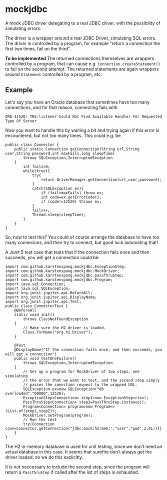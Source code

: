 # mockjdbc
A mock JDBC driver delegating to a real JDBC driver, with the
possibility of simulating errors. 

The driver is a wrapper around a real JDBC Driver, simulating SQL errors.
The driver is controlled by a program, for example
"return a connection the first two times, fail on the third".

**To be implemented**
The returned connections themselves are wrappers controlled by
a program, that can cause e.g. `Connection.createStatement()`
to fail on the second attempt. The returned statements are again
wrappers around `Statement` controlled by a program, etc.

## Example
Let's say you have an Oracle database that sometimes have too many
connections, and for that reason, connecting fails with
```
ORA-12520: TNS:listener Could Not Find Available Handler For Requested Type Of Server
```
Now you want to handle this by waiting a bit and trying again if this error
is encountered, but not too many times. This could e.g. be
```
public class Connector {
    public static Connection getConnection(String url,String user,String password,int maxFails,long sleepTime)
        throws SQLException,InterruptedException
    {
        int fails=0;
        while(true){
            try{
                return DriverManager.getConnection(url,user,password);
            }
            catch(SQLException ex){
                if (fail>maxFails) throw ex;
                int code=ex.getErrorCode();
                if (code!=12520) throws ex;
            }
            fails++;
            Thread.sleep(sleepTime);
        }
    }
}
```
So, how to test this? You could of course arrange the database to have too
many connecions, and then try to connect, but good luck automating that!

A Junit 5 test case that tests that if the connection fails once and then
succeeds, you will get a connection could be:
```
import com.github.karstenspang.mockjdbc.ExceptionStep;
import com.github.karstenspang.mockjdbc.MockDriver;
import com.github.karstenspang.mockjdbc.passThruStep;
import com.github.karstenspang.mockjdbc.Program;
import java.sql.Connection;
import java.sql.SQLException;
import org.junit.jupiter.api.BeforeAll;
import org.junit.jupiter.api.DisplayName;
import org.junit.jupiter.api.Test;
public class ConnectorTest {
    @BeforeAll
    static void init()
        throws ClassNotFoundException
    {
        // Make sure the H2 driver is loaded.
        Class.forName("org.h2.Driver");
    }
    
    @Test
    @DisplayName("If the connection fails once, and then succeeds, you will get a connection")
    public void testOneFailure()
        throws SQLException,InterruptedException
    {
        // Set up a program for MockDriver of two steps, one simulating
        // the error that we want to test, and the second step simply
        // passes the connction request to the wrapped URL.
        SQLException ex=new SQLException("db overloaded","00000",12520);
        ExceptionStep<Connection> step1=new ExceptionStep<>(ex);
        PassThruStep<Connection> step2=PassThruStep.instance();
        Program<Connection> program=new Program<>(List.of(step1,step2));
        MockDriver.setProgram(program);
        // Run the test
        try(Connection conn=Connector.getConnection("jdbc:mock:h2:mem:","user","pwd",2,0L)){}
    }
}
```
The H2 in-memory database is used for unit testing, since we don't need
an actual database in this case. It seems that surefire don't always get
the driver loaded, so we do this explicitly.

It is not neccessary to include the second step, since the program will
return a `PassThruStep` if called after the list of steps is exhausted.
